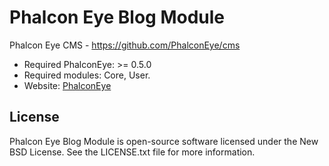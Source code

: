 Phalcon Eye Blog Module
=======================

Phalcon Eye CMS - https://github.com/PhalconEye/cms

* Required PhalconEye: >= 0.5.0
* Required modules: Core, User.
* Website: [PhalconEye](http://phalconeye.com/)

License
-------
Phalcon Eye Blog Module is open-source software licensed under the New BSD License. See the LICENSE.txt file for more information.
